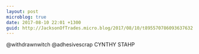 ```yaml
---
layout: post
microblog: true
date: 2017-08-10 22:01 +1300
guid: http://JacksonOfTrades.micro.blog/2017/08/10/t895570786093637632.html
---
```

@withdrawnwitch @adhesivescrap CYNTHY STAHP
